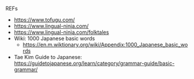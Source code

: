 REFs
- https://www.tofugu.com/ 
- https://www.lingual-ninja.com/
- https://www.lingual-ninja.com/folktales
- Wiki: 1000 Japanese basic words
  - https://en.m.wiktionary.org/wiki/Appendix:1000_Japanese_basic_words
- Tae Kim Guide to Japanese: https://guidetojapanese.org/learn/category/grammar-guide/basic-grammar/
